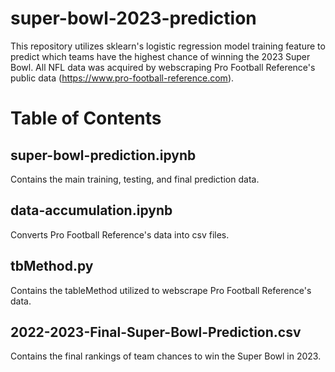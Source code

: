 # super-bowl-2023-prediction
This repository utilizes sklearn's logistic regression model training feature to predict which teams have the highest chance of winning the 2023 Super Bowl. All NFL data was acquired by webscraping Pro Football Reference's public data (https://www.pro-football-reference.com).
# Table of Contents
## super-bowl-prediction.ipynb
Contains the main training, testing, and final prediction data.
## data-accumulation.ipynb
Converts Pro Football Reference's data into csv files.
## tbMethod.py
Contains the tableMethod utilized to webscrape Pro Football Reference's data.
## 2022-2023-Final-Super-Bowl-Prediction.csv
Contains the final rankings of team chances to win the Super Bowl in 2023.
